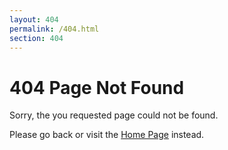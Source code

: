 ```yaml
---
layout: 404
permalink: /404.html
section: 404
---
```


# 404 Page Not Found

Sorry, the you requested page could not be found.

Please go back or visit the [Home Page](/) instead.

